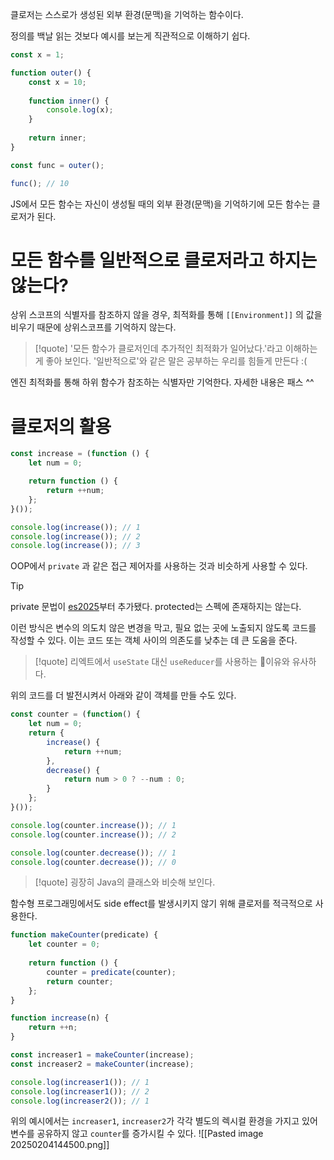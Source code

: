 클로저는 스스로가 생성된 외부 환경(문맥)을 기억하는 함수이다. 

정의를 백날 읽는 것보다 예시를 보는게 직관적으로 이해하기 쉽다. 
```js
const x = 1;

function outer() {
	const x = 10;
	
	function inner() {
		console.log(x);
	}
	
	return inner;
}

const func = outer();

func(); // 10
```
JS에서 모든 함수는 자신이 생성될 때의 외부 환경(문맥)을 기억하기에 모든 함수는 클로저가 된다. 
# 모든 함수를 **일반적으로** 클로저라고 하지는 않는다?
상위 스코프의 식별자를 참조하지 않을 경우, 최적화를 통해 `[[Environment]]` 의 값을 비우기 때문에 상위스코프를 기억하지 않는다.
>[!quote] '모든 함수가 클로저인데 추가적인 최적화가 일어났다.'라고 이해하는 게 좋아 보인다. '일반적으로'와 같은 말은 공부하는 우리를 힘들게 만든다 :(

엔진 최적화를 통해 하위 함수가 참조하는 식별자만 기억한다. 자세한 내용은 패스 ^^
# 클로저의 활용
```js
const increase = (function () {
	let num = 0;

	return function () {
		return ++num;
	};
}());

console.log(increase()); // 1
console.log(increase()); // 2
console.log(increase()); // 3
```
OOP에서 `private` 과 같은 접근 제어자를 사용하는 것과 비슷하게 사용할 수 있다. 
>[!tip] 
>private 문법이 [es2025](https://tc39.es/ecma262/#sec-names-and-keywords)부터 추가됐다. protected는 스펙에 존재하지는 않는다. 

이런 방식은 변수의 의도치 않은 변경을 막고, 필요 없는 곳에 노출되지 않도록 코드를 작성할 수 있다. 이는 코드 또는 객체 사이의 의존도를 낮추는 데 큰 도움을 준다. 

>[!quote] 리엑트에서 `useState` 대신 `useReducer`를 사용하는 이유와 유사하다.

위의 코드를 더 발전시켜서 아래와 같이 객체를 만들 수도 있다.

```js
const counter = (function() {
	let num = 0;
	return {
		increase() {
			return ++num;
		},
		decrease() {
			return num > 0 ? --num : 0;
		}
	};
}());

console.log(counter.increase()); // 1
console.log(counter.increase()); // 2

console.log(counter.decrease()); // 1
console.log(counter.decrease()); // 0 
```

>[!quote] 굉장히 Java의 클래스와 비슷해 보인다.

함수형 프로그래밍에서도 side effect를 발생시키지 않기 위해 클로저를 적극적으로 사용한다. 

```js
function makeCounter(predicate) {
	let counter = 0;
	
	return function () {
		counter = predicate(counter);
		return counter;
	};
}

function increase(n) {
	return ++n;
}

const increaser1 = makeCounter(increase);
const increaser2 = makeCounter(increase);

console.log(increaser1()); // 1
console.log(increaser1()); // 2
console.log(increaser2()); // 1
```
위의 예시에서는 `increaser1`, `increaser2`가 각각 별도의 렉시컬 환경을 가지고 있어 변수를 공유하지 않고 `counter`를 증가시킬 수 있다. 
![[Pasted image 20250204144500.png]]